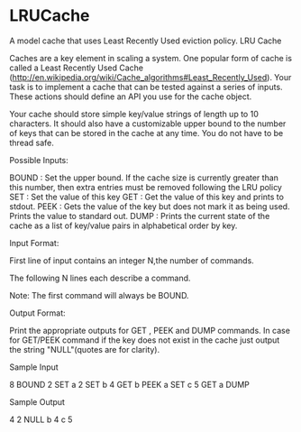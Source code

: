 LRUCache
========

A model cache that uses Least Recently Used eviction policy.
LRU Cache

Caches are a key element in scaling a system. One popular form of cache is called a Least Recently Used Cache (http://en.wikipedia.org/wiki/Cache_algorithms#Least_Recently_Used). Your task is to implement a cache that can be tested against a series of inputs. These actions should define an API you use for the cache object.

Your cache should store simple key/value strings of length up to 10 characters. It should also have a customizable upper bound to the number of keys that can be stored in the cache at any time. You do not have to be thread safe.

Possible Inputs:

BOUND    :  Set the upper bound. If the cache size is currently greater than this number, then extra entries must be removed following the LRU policy
SET   :  Set the value of this key
GET   :  Get the value of this key and prints to stdout.
PEEK   :  Gets the value of the key but does not mark it as being used. Prints the value to standard out.
DUMP  :  Prints the current state of the cache as a list of key/value pairs in alphabetical order by key.

Input Format:

First line of input contains an integer N,the number of commands.

The following N lines each describe a command.

Note: The first command will always be BOUND.

Output Format:

Print the appropriate outputs for GET , PEEK and DUMP commands. In case for GET/PEEK command if the key does not exist in the cache just output the string "NULL"(quotes are for clarity).

Sample Input

8
BOUND 2
SET a 2
SET b 4
GET b
PEEK a
SET c 5
GET a
DUMP

Sample Output

4
2
NULL
b 4
c 5
